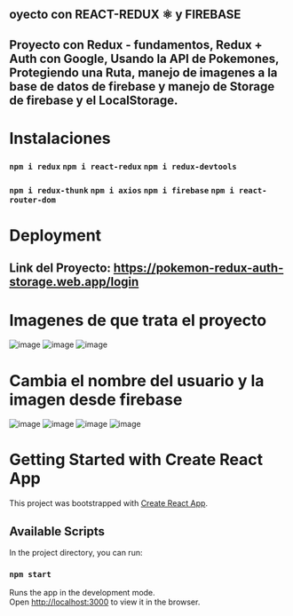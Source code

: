 ## oyecto con REACT-REDUX ⚛️ y FIREBASE

## Proyecto con Redux - fundamentos, Redux + Auth con Google, Usando la API de Pokemones, Protegiendo una Ruta, manejo de imagenes a la base de datos de firebase y manejo de Storage de firebase y el LocalStorage.

# Instalaciones
### `npm i redux`  `npm i react-redux` `npm i redux-devtools`
### `npm i redux-thunk` `npm i axios` `npm i firebase` `npm i react-router-dom`

# Deployment
## Link del Proyecto: https://pokemon-redux-auth-storage.web.app/login

# Imagenes de que trata el proyecto
![image](https://user-images.githubusercontent.com/46203192/112895682-a6a31100-909a-11eb-9ce0-73db688d289d.png)
![image](https://user-images.githubusercontent.com/46203192/112895926-fb468c00-909a-11eb-9abb-cea340e38c9a.png)
![image](https://user-images.githubusercontent.com/46203192/113070492-e859b780-917f-11eb-9819-4cd530bc8f23.png)

# Cambia el nombre del usuario y la imagen desde firebase
![image](https://user-images.githubusercontent.com/46203192/113070684-66b65980-9180-11eb-9e9d-99f68b23297d.png)
![image](https://user-images.githubusercontent.com/46203192/113071287-a92c6600-9181-11eb-973e-754a11977701.png)
![image](https://user-images.githubusercontent.com/46203192/113070720-7a61c000-9180-11eb-8bd5-9e4c2fd6babf.png)
![image](https://user-images.githubusercontent.com/46203192/113070757-91a0ad80-9180-11eb-920c-263b5592fbe3.png)




# Getting Started with Create React App

This project was bootstrapped with [Create React App](https://github.com/facebook/create-react-app).

## Available Scripts

In the project directory, you can run:

### `npm start`

Runs the app in the development mode.\
Open [http://localhost:3000](http://localhost:3000) to view it in the browser.
